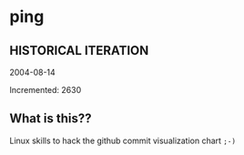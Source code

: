 # ping

## HISTORICAL ITERATION
2004-08-14

Incremented: 2630

## What is this?? 
Linux skills to hack the github commit visualization chart `;-)`
